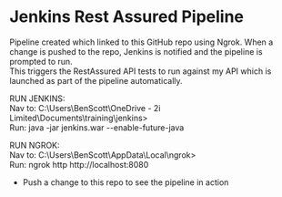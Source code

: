 <h1>Jenkins Rest Assured Pipeline</h1>  

Pipeline created which linked to this GitHub repo using Ngrok. When a change is pushed to the repo, Jenkins is notified and the pipeline is prompted to run. <br>
This triggers the RestAssured API tests to run against my API which is launched as part of the pipeline automatically. <br>

RUN JENKINS: <br>
Nav to: C:\Users\BenScott\OneDrive - 2i Limited\Documents\training\jenkins> <br>
Run: java -jar jenkins.war --enable-future-java <br>

RUN NGROK: <br>
Nav to: C:\Users\BenScott\AppData\Local\ngrok> <br>
Run: ngrok http http://localhost:8080 <br>

* Push a change to this repo to see the pipeline in action <br>
